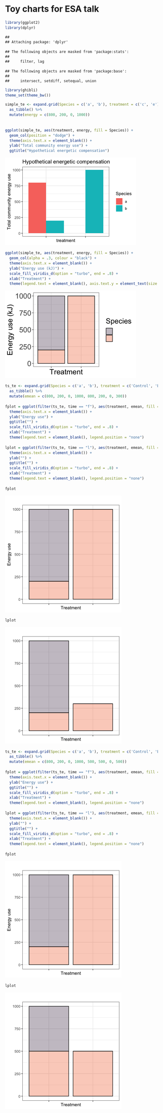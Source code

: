 Toy charts for ESA talk
================

``` r
library(ggplot2)
library(dplyr)
```

    ## 
    ## Attaching package: 'dplyr'

    ## The following objects are masked from 'package:stats':
    ## 
    ##     filter, lag

    ## The following objects are masked from 'package:base':
    ## 
    ##     intersect, setdiff, setequal, union

``` r
library(ghibli)
theme_set(theme_bw())
```

``` r
simple_te <- expand.grid(Species = c('a', 'b'), treatment = c('c', 'e')) %>%
  as_tibble() %>%
  mutate(energy = c(800, 200, 0, 1000))


ggplot(simple_te, aes(treatment, energy, fill = Species)) +
  geom_col(position = "dodge") +
  theme(axis.text.x = element_blank()) +
  ylab("Total community energy use") +
  ggtitle("Hypothetical energetic compensation")
```

![](figs_files/figure-gfm/unnamed-chunk-2-1.png)<!-- -->

``` r
ggplot(simple_te, aes(treatment, energy, fill = Species)) +
  geom_col(alpha = .3, colour = "black") +
  theme(axis.text.x = element_blank()) +
  ylab("Energy use (kJ)") +
  scale_fill_viridis_d(option = "turbo", end = .8) +
  xlab("Treatment") +
  theme(legend.text = element_blank(), axis.text.y = element_text(size = 18), axis.title = element_text(size = 18), title = element_text(size = 15), legend.title = element_text(size = 18))
```

![](figs_files/figure-gfm/unnamed-chunk-2-2.png)<!-- -->

``` r
ts_te <- expand.grid(Species = c('a', 'b'), treatment = c('Control', 'Exclosure'), time = c("f", "l")) %>%
  as_tibble() %>%
  mutate(emean = c(800, 200, 0, 1000, 800, 200, 0, 300))  

fplot = ggplot(filter(ts_te, time == "f"), aes(treatment, emean, fill = Species)) +  geom_col(alpha = .3, colour = "black") +
  theme(axis.text.x = element_blank()) +
  ylab("Energy use") +
  ggtitle("") +
  scale_fill_viridis_d(option = "turbo", end = .8) +
  xlab("Treatment") +
  theme(legend.text = element_blank(), legend.position = "none")

lplot = ggplot(filter(ts_te, time == "l"), aes(treatment, emean, fill = Species)) +  geom_col(alpha = .3, colour = "black") +
  theme(axis.text.x = element_blank()) +
  ylab("") +
  ggtitle("") +
  scale_fill_viridis_d(option = "turbo", end = .8) +
  xlab("Treatment") +
  theme(legend.text = element_blank(), legend.position = "none")

fplot
```

![](figs_files/figure-gfm/unnamed-chunk-3-1.png)<!-- -->

``` r
lplot
```

![](figs_files/figure-gfm/unnamed-chunk-3-2.png)<!-- -->

``` r
ts_te <- expand.grid(Species = c('a', 'b'), treatment = c('Control', 'Exclosure'), time = c("f", "l")) %>%
  as_tibble() %>%
  mutate(emean = c(800, 200, 0, 1000, 500, 500, 0, 500))  

fplot = ggplot(filter(ts_te, time == "f"), aes(treatment, emean, fill = Species)) +  geom_col(alpha = .3, colour = "black") +
  theme(axis.text.x = element_blank()) +
  ylab("Energy use") +
  ggtitle("") +
  scale_fill_viridis_d(option = "turbo", end = .8) +
  xlab("Treatment") +
  theme(legend.text = element_blank(), legend.position = "none")

lplot = ggplot(filter(ts_te, time == "l"), aes(treatment, emean, fill = Species)) +  geom_col(alpha = .3, colour = "black") +
  theme(axis.text.x = element_blank()) +
  ylab("") +
  ggtitle("") +
  scale_fill_viridis_d(option = "turbo", end = .8) +
  xlab("Treatment") +
  theme(legend.text = element_blank(), legend.position = "none")

fplot
```

![](figs_files/figure-gfm/unnamed-chunk-4-1.png)<!-- -->

``` r
lplot
```

![](figs_files/figure-gfm/unnamed-chunk-4-2.png)<!-- -->
